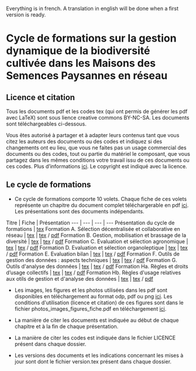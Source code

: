 Everything is in french. A translation in english will be done when a first version is ready.

# Cycle de formations sur la gestion dynamique de la biodiversité cultivée dans les Maisons des Semences Paysannes en réseau

## Licence et citation
Tous les documents pdf et les codes tex (qui ont permis de générer les pdf avec LaTeX) sont sous lience creative commons BY-NC-SA. 
Les documents sont téléchargeables ci-dessous.

Vous êtes autorisé à partager et à adapter leurs contenus tant que vous citez les auteurs des documents ou des codes et indiquez si des changements ont eu lieu, que vous ne faites pas un usage commercial des documents ou des codes, tout ou partie du matériel le composant, que vous partagez dans les mêmes conditions votre travail issu de ces documents ou ces codes. 
Plus d’informations [ici](http://creativecommons.org/licenses/by-nc-sa/4.0/deed.fr).
Le copyright est indiqué avec la licence.

## Le cycle de formations

- Ce cycle de formations comporte 10 volets. 
Chaque fiche de ces volets représente un chapitre du document complet téléchargerable en pdf [ici](https://www.dropbox.com/sh/ijbjiyfofpqugxm/AAD8u7t4B2BYunnU44FOlUcla?dl=0).
Les présentations sont des documents indépendants.

Titre | Fiche | Présentation 
--- | --- | --- | ---
Présentation du cycle de formations | [tex]() 
Formation A. Sélection décentralisée et collaborative en réseau | [tex]() | [tex]() / [pdf]()
Formation B. Gestion, mobilisation et brassage de la diversité  | [tex]() | [tex]() / [pdf]()
Formation C. Evaluation et sélection agronomique  | [tex]() | [tex]() / [pdf]()
Formation D. Evaluation et sélection organoleptique  | [tex]() | [tex]() / [pdf]()
Formation E. Evaluation bilan  | [tex]() | [tex]() / [pdf]()
Formation F. Outils de gestion des données : aspects techniques  | [tex]() | [tex]() / [pdf]()
Formation G. Outils d'analyse des données  | [tex]() | [tex]() / [pdf]()
Formation Ha. Règles et droits d’usage collectifs  | [tex]() | [tex]() / [pdf]()
Formation Hb. Règles d'usage relatives aux otils de gestion et d'analyse des données  | [tex]() | [tex]() / [pdf]()


- Les images, les figures et les photos utilisées dans les pdf sont disponibles en téléchargement au format odp, pdf ou png [ici](https://www.dropbox.com/sh/sa23b3psd5nypcc/AADDpe_eBtKcvxcjoMYMlPiAa?dl=0).
Les conditions d'utilisation (licence et citation) de ces figures sont dans le fichier photos_images_figures_fiche.pdf en téléchargement [ici](https://www.dropbox.com/s/980hwbgm566skbt/photos_images_figures_fiche.pdf?dl=0).

- La manière de citer les documents est indiquée au début de chaque chapitre et à la fin de chaque présentation.

- La manière de citer les codes est indiquée dans le fichier LICENCE présent dans chaque dossier.

- Les versions des documents et les indications concernant les mises à jour sont dont le fichier version.tex présent dans chaque dossier.


